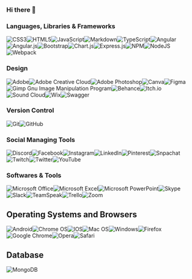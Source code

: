 ### Hi there 👋

<!--
**smilesanzu/smilesanzu** is a ✨ _special_ ✨ repository because its `README.md` (this file) appears on your GitHub profile.

Here are some ideas to get you started:

- 🔭 I’m currently working on ...
- 🌱 I’m currently learning ...
- 👯 I’m looking to collaborate on ...
- 🤔 I’m looking for help with ...
- 💬 Ask me about ...
- 📫 How to reach me: ...
- 😄 Pronouns: ...
- ⚡ Fun fact: ...
-->
### Languages, Libraries & Frameworks
![CSS3](https://img.shields.io/badge/css3-%231572B6.svg?logo=css3&logoColor=white)![HTML5](https://img.shields.io/badge/html5-%23E34F26.svg?logo=html5&logoColor=white)![JavaScript](https://img.shields.io/badge/javascript-%23323330.svg?logo=javascript&logoColor=%23F7DF1E)![Markdown](https://img.shields.io/badge/markdown-%23000000.svg?logo=markdown&logoColor=white)![TypeScript](https://img.shields.io/badge/typescript-%23007ACC.svg?logo=typescript&logoColor=white)![Angular](https://img.shields.io/badge/angular-%23DD0031.svg?logo=angular&logoColor=white)![Angular.js](https://img.shields.io/badge/angular.js-%23E23237.svg?logo=angularjs&logoColor=white)![Bootstrap](https://img.shields.io/badge/bootstrap-%23563D7C.svg?logo=bootstrap&logoColor=white)![Chart.js](https://img.shields.io/badge/chart.js-F5788D.svg?logo=chart.js&logoColor=white)![Express.js](https://img.shields.io/badge/express.js-%23404d59.svg?logo=express&logoColor=%2361DAFB)![NPM](https://img.shields.io/badge/NPM-%23000000.svg?logo=npm&logoColor=white)![NodeJS](https://img.shields.io/badge/node.js-6DA55F?logo=node.js&logoColor=white)![Webpack](https://img.shields.io/badge/webpack-%238DD6F9.svg?logo=webpack&logoColor=black)


### Design
![Adobe](https://img.shields.io/badge/adobe-%23FF0000.svg?logo=adobe&logoColor=white)![Adobe Creative Cloud](https://img.shields.io/badge/Adobe%20Creative%20Cloud-DA1F26.svg?logo=Adobe%20Creative%20Cloud&logoColor=white)![Adobe Photoshop](https://img.shields.io/badge/adobephotoshop-%2331A8FF.svg?logo=adobephotoshop&logoColor=white)![Canva](https://img.shields.io/badge/Canva-%2300C4CC.svg?logo=Canva&logoColor=white)![Figma](https://img.shields.io/badge/figma-%23F24E1E.svg?logo=figma&logoColor=white)![Gimp Gnu Image Manipulation Program](https://img.shields.io/badge/Gimp-657D8B?logo=gimp&logoColor=FFFFFF)![Behance](https://img.shields.io/badge/Behance-1769ff?logo=behance&logoColor=white)![Itch.io](https://img.shields.io/badge/Itch.io-%23FF0B34.svg?logo=Itch.io&logoColor=white)![Sound Cloud](https://img.shields.io/badge/sound%20cloud-FF5500?logo=soundcloud&logoColor=white)![Wix](https://img.shields.io/badge/wix-000?logo=wix&logoColor=white)![Swagger](https://img.shields.io/badge/-Swagger-%23Clojure?logo=swagger&logoColor=white)


### Version Control
![Git](https://img.shields.io/badge/git-%23F05033.svg?logo=git&logoColor=white)![GitHub](https://img.shields.io/badge/github-%23121011.svg?logo=github&logoColor=white)


### Social Managing Tools
![Discord](https://img.shields.io/badge/%3CServer%3E-%237289DA.svg?logo=discord&logoColor=white)![Facebook](https://img.shields.io/badge/Facebook-%231877F2.svg?logo=Facebook&logoColor=white)![Instagram](https://img.shields.io/badge/Instagram-%23E4405F.svg?logo=Instagram&logoColor=white)![LinkedIn](https://img.shields.io/badge/linkedin-%230077B5.svg?logo=linkedin&logoColor=white)![Pinterest](https://img.shields.io/badge/<handle>-%23E60023.svg?logo=Pinterest&logoColor=white)![Snpachat](https://img.shields.io/badge/Snapchat-%23FFFC00.svg?logo=Snapchat&logoColor=white)![Twitch](https://img.shields.io/badge/Twitch-%239146FF.svg?logo=Twitch&logoColor=white)![Twitter](https://img.shields.io/badge/Twitter-%231DA1F2.svg?logo=Twitter&logoColor=white)![YouTube](https://img.shields.io/badge/YouTube-%23FF0000.svg?logo=YouTube&logoColor=white)


### Softwares & Tools
![Microsoft Office](https://img.shields.io/badge/Microsoft_Office-D83B01?logo=microsoft-office&logoColor=white)![Microsoft Excel](https://img.shields.io/badge/Microsoft_Excel-217346?logo=microsoft-excel&logoColor=white)![Microsoft PowerPoint](https://img.shields.io/badge/Microsoft_PowerPoint-B7472A?logo=microsoft-powerpoint&logoColor=white)![Skype](https://img.shields.io/badge/<handle>-%2300AFF0.svg?logo=Skype&logoColor=white)![Slack](https://img.shields.io/badge/Slack-4A154B?logo=slack&logoColor=white)![TeamSpeak](https://img.shields.io/badge/TeamSpeak-2580C3?logo=teamspeak&logoColor=white)![Trello](https://img.shields.io/badge/Trello-%23026AA7.svg?logo=Trello&logoColor=white)![Zoom](https://img.shields.io/badge/Zoom-2D8CFF?logo=zoom&logoColor=white)

## Operating Systems and Browsers
![Android](https://img.shields.io/badge/Android-3DDC84?logo=android&logoColor=white)![Chrome OS](https://img.shields.io/badge/chrome%20os-3d89fc?logo=google%20chrome&logoColor=white)![IOS](https://img.shields.io/badge/iOS-000000?logo=ios&logoColor=white)![Mac OS](https://img.shields.io/badge/mac%20os-000000?logo=macos&logoColor=F0F0F0)![Windows](https://img.shields.io/badge/Windows-0078D6?logo=windows&logoColor=white)![Firefox](https://img.shields.io/badge/Firefox-FF7139?logo=Firefox-Browser&logoColor=white)![Google Chrome](https://img.shields.io/badge/Google%20Chrome-4285F4?logo=GoogleChrome&logoColor=white)![Opera](https://img.shields.io/badge/Opera-FF1B2D?logo=Opera&logoColor=white)![Safari](https://img.shields.io/badge/Safari-000000?logo=Safari&logoColor=white)

## Database
![MongoDB](https://img.shields.io/badge/MongoDB-%234ea94b.svg?logo=mongodb&logoColor=white)

